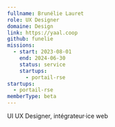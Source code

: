 ```yaml
---
fullname: Brunélie Lauret
role: UX Designer
domaine: Design
link: https://yaal.coop
github: funelie
missions:
  - start: 2023-08-01
    end: 2024-06-30
    status: service
    startups:
      - portail-rse
startups:
  - portail-rse
memberType: beta
---
```

UI UX Designer, intégrateur·ice web
